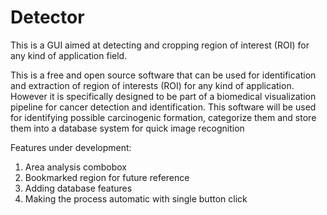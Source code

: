 # Detector
This is a GUI aimed at detecting and cropping region of interest (ROI) for any kind of application field.

This is a free and open source software that can be used for identification and extraction of region of interests (ROI) for any kind of application. However it is specifically designed to be part of a biomedical visualization pipeline for cancer detection and identification. This software will be used for identifying possible carcinogenic formation, categorize them and store them into a database system for quick image recognition

Features under development:
1. Area analysis combobox
2. Bookmarked region for future reference
3. Adding database features
4. Making the process automatic with single button click
